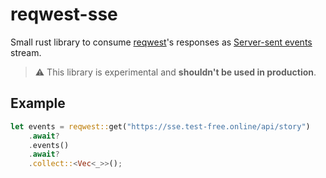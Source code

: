 # reqwest-sse

Small rust library to consume [reqwest](https://docs.rs/reqwest)'s responses as
[Server-sent events](https://developer.mozilla.org/en-US/docs/Web/API/Server-sent_events/Using_server-sent_events)
stream.

> :warning: This library is experimental and **shouldn't be used in production**.

## Example

```rust
let events = reqwest::get("https://sse.test-free.online/api/story")
    .await?
    .events()
    .await?
    .collect::<Vec<_>>();
```
